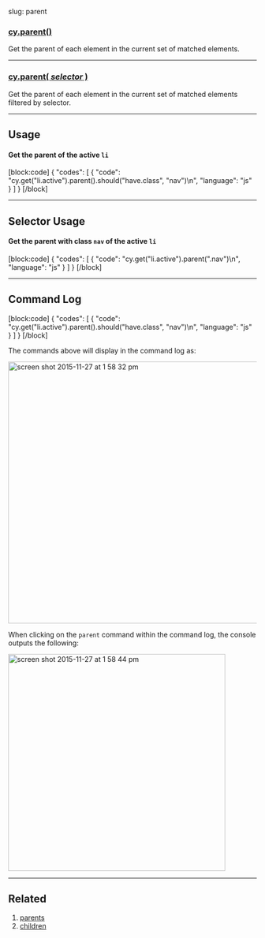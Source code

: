 slug: parent

### [cy.parent()](#usage)

Get the parent of each element in the current set of matched elements.

***

### [cy.parent( *selector* )](#selector-usage)

Get the parent of each element in the current set of matched elements filtered by selector.

***

## Usage

#### Get the parent of the active `li`

[block:code]
{
    "codes": [
        {
            "code": "cy.get(\"li.active\").parent().should(\"have.class\", \"nav\")\n",
            "language": "js"
        }
    ]
}
[/block]

***

## Selector Usage

#### Get the parent with class `nav` of the active `li`

[block:code]
{
    "codes": [
        {
            "code": "cy.get(\"li.active\").parent(\".nav\")\n",
            "language": "js"
        }
    ]
}
[/block]

***

## Command Log

[block:code]
{
    "codes": [
        {
            "code": "cy.get(\"li.active\").parent().should(\"have.class\", \"nav\")\n",
            "language": "js"
        }
    ]
}
[/block]

The commands above will display in the command log as:

<img width="531" alt="screen shot 2015-11-27 at 1 58 32 pm" src="https://cloud.githubusercontent.com/assets/1271364/11447127/0d9ab5a8-950f-11e5-90ae-c317dd83aa65.png">

When clicking on the `parent` command within the command log, the console outputs the following:

<img width="440" alt="screen shot 2015-11-27 at 1 58 44 pm" src="https://cloud.githubusercontent.com/assets/1271364/11447130/11b22c02-950f-11e5-9b82-cc3b2ff8548e.png">

***

## Related
1. [parents](parents)
2. [children](children)